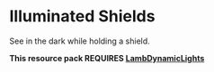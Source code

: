 # Illuminated Shields

See in the dark while holding a shield.

**This resource pack REQUIRES [LambDynamicLights](https://modrinth.com/mod/lambdynamiclights)**

